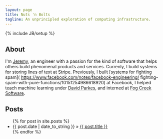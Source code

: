 ```yaml
---
layout: page
title: Nuts 'n Bolts
tagline: An unprincipled exploration of computing infrastructure.
---
```

{% include JB/setup %}

About
-----

I'm [Jeremy](https://github.com/jeremydhoon), an engineer with a passion
for the kind of software that helps others build phenomenal products and
services. Currenly, I build systems for storing lines of text at Stripe.
Previously, I built [systems for fighting spam](
https://www.facebook.com/notes/facebook-engineering/
fighting-spam-with-pure-functions/10151254986618920) at Facebook,
I helped teach machine learning under [David Parkes](http://www.eecs.harvard.edu/~parkes/), and interned at [Fog Creek Software](http://www.fogcreek.com/).

Posts
-----
<ul class="posts">
  {% for post in site.posts %}
    <li><span>{{ post.date | date_to_string }}</span> &raquo; <a href="{{ BASE_PATH }}{{ post.url }}">{{ post.title }}</a></li>
  {% endfor %}
</ul>


